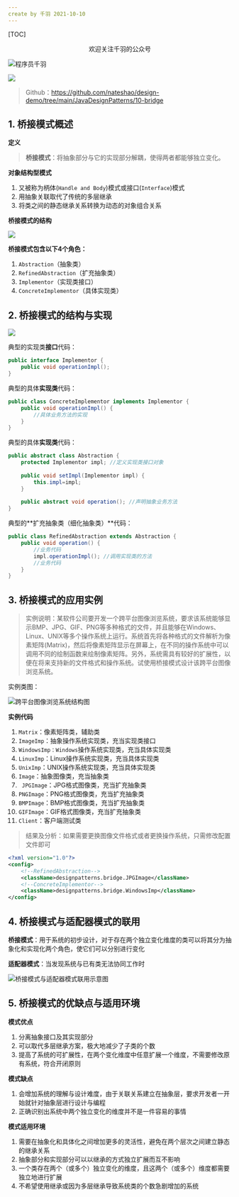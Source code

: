 ```yaml
---
create by 千羽 2021-10-10
---
```


[TOC]



<center>欢迎关注千羽的公众号</center>

![程序员千羽](https://gitee.com/nateshao/images/raw/master/img/20211021102040.jpg)

![](https://gitee.com/nateshao/images/raw/master/img/20211019202125.png)

> Github：https://github.com/nateshao/design-demo/tree/main/JavaDesignPatterns/10-bridge



## 1. 桥接模式概述

**定义**

> **桥接模式**：将抽象部分与它的实现部分解耦，使得两者都能够独立变化。

**对象结构型模式**

1. 又被称为柄体(`Handle and Body`)模式或接口(`Interface`)模式
2. 用抽象关联取代了传统的多层继承
3. 将类之间的静态继承关系转换为动态的对象组合关系

**桥接模式的结构**

![](https://gitee.com/nateshao/images/raw/master/img/20211019200849.png)



**桥接模式包含以下4个角色：**

1. `Abstraction`（抽象类）
2. `RefinedAbstraction`（扩充抽象类）
3. `Implementor`（实现类接口）
4. `ConcreteImplementor`（具体实现类）

## 2. 桥接模式的结构与实现

![](https://gitee.com/nateshao/images/raw/master/img/20211019201020.png)

典型的实现类**接口**代码：

```java
public interface Implementor {
    public void operationImpl();
}
```

典型的具体**实现类**代码：

```java
public class ConcreteImplementor implements Implementor {
    public void operationImpl() {
        //具体业务方法的实现
    }
}
```

典型的具体**实现类**代码：

```java
public abstract class Abstraction {
    protected Implementor impl; //定义实现类接口对象
	
    public void setImpl(Implementor impl) {
        this.impl=impl;
    }
	
    public abstract void operation(); //声明抽象业务方法
}
```

典型的**扩充抽象类（细化抽象类）**代码：

```java
public class RefinedAbstraction extends Abstraction {
    public void operation() {
        //业务代码
        impl.operationImpl(); //调用实现类的方法
        //业务代码
    }
}
```





## 3. 桥接模式的应用实例

> 实例说明：某软件公司要开发一个跨平台图像浏览系统，要求该系统能够显示BMP、JPG、GIF、PNG等多种格式的文件，并且能够在Windows、Linux、UNIX等多个操作系统上运行。系统首先将各种格式的文件解析为像素矩阵(Matrix)，然后将像素矩阵显示在屏幕上，在不同的操作系统中可以调用不同的绘制函数来绘制像素矩阵。另外，系统需具有较好的扩展性，以便在将来支持新的文件格式和操作系统。试使用桥接模式设计该跨平台图像浏览系统。

实例类图：

![跨平台图像浏览系统结构图](https://gitee.com/nateshao/images/raw/master/img/20211019201359.png)



**实例代码**

1. `Matrix`：像素矩阵类，辅助类
2.  `ImageImp`：抽象操作系统实现类，充当实现类接口
3.  `WindowsImp：Windows`操作系统实现类，充当具体实现类
4.  `LinuxImp`：Linux操作系统实现类，充当具体实现类
5.  `UnixImp`：UNIX操作系统实现类，充当具体实现类
6.  `Image`：抽象图像类，充当抽象类
7. ` JPGImage`：JPG格式图像类，充当扩充抽象类
8.  `PNGImage`：PNG格式图像类，充当扩充抽象类
9.  `BMPImage`：BMP格式图像类，充当扩充抽象类
10.  `GIFImage`：GIF格式图像类，充当扩充抽象类
11.  `Client`：客户端测试类

> 结果及分析：如果需要更换图像文件格式或者更换操作系统，只需修改配置文件即可

```xml
<?xml version="1.0"?>
<config>
    <!--RefinedAbstraction-->
    <className>designpatterns.bridge.JPGImage</className> 
    <!--ConcreteImplementor-->
    <className>designpatterns.bridge.WindowsImp</className>
</config>
```





## 4. 桥接模式与适配器模式的联用

**桥接模式**：用于系统的初步设计，对于存在两个独立变化维度的类可以将其分为抽象化和实现化两个角色，使它们可以分别进行变化

**适配器模式**：当发现系统与已有类无法协同工作时

![桥接模式与适配器模式联用示意图](https://gitee.com/nateshao/images/raw/master/img/20211019201718.png)

## 5. 桥接模式的优缺点与适用环境

**模式优点**

1. 分离抽象接口及其实现部分
2. 可以取代多层继承方案，极大地减少了子类的个数
3. 提高了系统的可扩展性，在两个变化维度中任意扩展一个维度，不需要修改原有系统，符合开闭原则

**模式缺点**

1. 会增加系统的理解与设计难度，由于关联关系建立在抽象层，要求开发者一开始就针对抽象层进行设计与编程
2. 正确识别出系统中两个独立变化的维度并不是一件容易的事情

**模式适用环境**

1. 需要在抽象化和具体化之间增加更多的灵活性，避免在两个层次之间建立静态的继承关系
2. 抽象部分和实现部分可以以继承的方式独立扩展而互不影响
3. 一个类存在两个（或多个）独立变化的维度，且这两个（或多个）维度都需要独立地进行扩展
4. 不希望使用继承或因为多层继承导致系统类的个数急剧增加的系统

